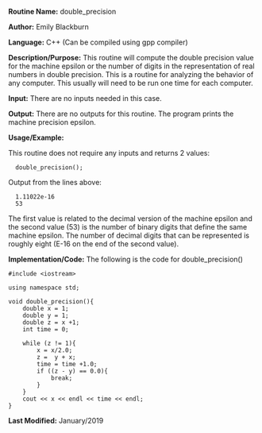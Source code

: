 
**Routine Name:**           double_precision

**Author:** Emily Blackburn

**Language:** C++ (Can be compiled using gpp compiler)

**Description/Purpose:** This routine will compute the double precision value for the machine epsilon or the number of digits
in the representation of real numbers in double precision. This is a routine for analyzing the behavior of any computer. This
usually will need to be run one time for each computer.


**Input:** There are no inputs needed in this case. 

**Output:** There are no outputs for this routine. The program prints the machine precision epsilon.

**Usage/Example:**

This routine does not require any inputs and returns 2 values:
      
      double_precision();

Output from the lines above:

      1.11022e-16
      53

The first value is related to the decimal version of the machine epsilon and the second value (53) is the number of binary digits that define the same machine epsilon. The number of decimal digits that can be represented is roughly eight (E-16 on the
end of the second value).

**Implementation/Code:** The following is the code for double_precision()

      
    #include <iostream>

    using namespace std;

    void double_precision(){
        double x = 1;
        double y = 1;
        double z = x +1;
        int time = 0;
    
        while (z != 1){
            x = x/2.0;
            z =  y + x;
            time = time +1.0;
            if ((z - y) == 0.0){
                break;
            }
        }
        cout << x << endl << time << endl;
    }

**Last Modified:** January/2019
